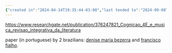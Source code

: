 ```yaml
---
{"created in":"2024-04-14T19:35:44-03:00","last tended to":"2024-09-08T00:10:44-03:00","aliases":["4e cognition and music"],"tags":["cognitivescience","research","learning","music","paper","brazilian"],"dg-publish":true,"permalink":"/references/design/4e-cognition-and-music-integrative-literature-review/","dgPassFrontmatter":true,"created":"2024-04-14T19:35:44.420-03:00","updated":"2024-09-08T00:10:46.375-03:00"}
---
```


https://www.researchgate.net/publication/376247821_Cognicao_4E_e_musica_revisao_integrativa_da_literatura

paper (in portuguese) by 2 brazilians: [denise maria bezerra](https://www.researchgate.net/profile/Denise-Maria-Bezerra-2?_tp=eyJjb250ZXh0Ijp7ImZpcnN0UGFnZSI6InB1YmxpY2F0aW9uIiwicGFnZSI6InB1YmxpY2F0aW9uIn19) and [francisco fialho](https://www.researchgate.net/profile/Francisco-Fialho-2?_tp=eyJjb250ZXh0Ijp7ImZpcnN0UGFnZSI6InB1YmxpY2F0aW9uIiwicGFnZSI6InB1YmxpY2F0aW9uIn19).
